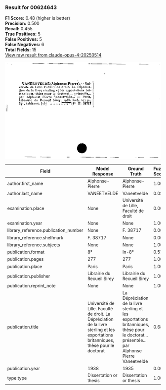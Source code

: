 ### Result for 00624643
**F1 Score:** 0.48 (higher is better)<br>**Precision:** 0.500<br>**Recall:** 0.455<br>**True Positives:** 5<br>**False Positives:** 5<br>**False Negatives:** 6<br>**Total Fields:** 15<br>[View raw result from claude-opus-4-20250514](https://github.com/RISE-UNIBAS/humanities_data_benchmark/blob/main/results/2025-09-02/T0147/request_T0147_00624643.json)

<img src="https://github.com/RISE-UNIBAS/humanities_data_benchmark/blob/main/benchmarks/zettelkatalog/images/00624643.jpg?raw=true" alt="00624643" width="600px">

| Field | Model Response | Ground Truth | Fuzzy Score | Match |
|-------|----------------|--------------|-------------|-------|
| author.first_name | Alphonse-Pierre | Alphonse-Pierre | 1.000 | ✅ |
| author.last_name | VANEETVELDE | Vaneetvelde | 0.091 | ❌ |
| examination.place | None | Université de Lille, Faculté de droit | 0.000 | ❌ |
| examination.year | None | None | 1.000 | ✅ |
| library_reference.publication_number | None | F. 38717 | 0.000 | ❌ |
| library_reference.shelfmark | F. 38717 | None | 0.000 | ❌ |
| library_reference.subjects | None | None | 1.000 | ✅ |
| publication.format | 8° | In-8° | 0.571 | ❌ |
| publication.pages | 277 | 277 | 1.000 | ✅ |
| publication.place | Paris | Paris | 1.000 | ✅ |
| publication.publisher | Librairie du Recueil Sirey | Librairie du Recueil Sirey | 1.000 | ✅ |
| publication.reprint_note | None | None | 1.000 | ✅ |
| publication.title | Université de Lille. Faculté de droit. La Dépréciation de la livre sterling et les exportations britanniques, thèse pour le doctorat | La Dépréciation de la livre sterling et les exportations britanniques, thèse pour le doctorat... présentée... par Alphonse Pierre Vaneetvelde | 0.681 | ❌ |
| publication.year | 1938 | 1935 | 0.000 | ❌ |
| type.type | Dissertation or thesis | Dissertation or thesis | 1.000 | ✅ |
